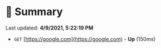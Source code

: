 # 📖 Summary
Last updated: **4/9/2021, 5:22:19 PM**

- `GET` [https://google.com](https://google.com) - **Up** (150ms)
